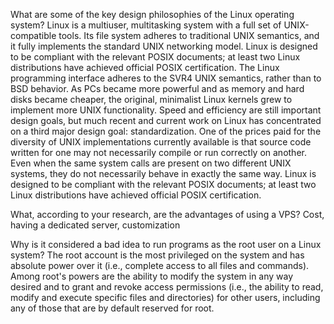 What are some of the key design philosophies of the Linux operating system?
Linux is a multiuser, multitasking system with a full set of UNIX-compatible tools. Its file system adheres to traditional UNIX semantics, and it fully implements the standard UNIX networking model. Linux is designed to be compliant with the relevant POSIX documents; at least two Linux distributions have achieved official POSIX certification. The Linux programming interface adheres to the SVR4 UNIX semantics, rather than to BSD behavior. As PCs became more powerful and as memory and hard disks became cheaper, the original, minimalist Linux kernels grew to implement more UNIX functionality. Speed and efficiency are still important design goals, but much recent and current work on Linux has concentrated on a third major design goal: standardization. One of the prices paid for the diversity of UNIX implementations currently available is that source code written for one may not necessarily compile or run correctly on another. Even when the same system calls are present on two different UNIX systems, they do not necessarily behave in exactly the same way. Linux is designed to be compliant with the relevant POSIX documents; at least two Linux distributions have achieved official POSIX certification.


What, according to your research, are the advantages of using a VPS?
Cost, having a dedicated server, customization

Why is it considered a bad idea to run programs as the root user on a Linux system?
The root account is the most privileged on the system and has absolute power over it (i.e., complete access to all files and commands). Among root's powers are the ability to modify the system in any way desired and to grant and revoke access permissions (i.e., the ability to read, modify and execute specific files and directories) for other users, including any of those that are by default reserved for root.